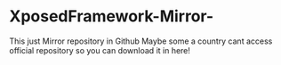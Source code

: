 # XposedFramework-Mirror-

This just Mirror repository in Github
Maybe some a country cant access official repository so you can download it in here!
